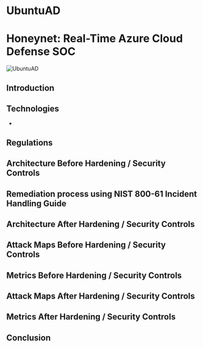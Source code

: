 # UbuntuAD

# Honeynet: Real-Time Azure Cloud Defense SOC
![UbuntuAD](https://i.imgur.com/M9s7KMNu.jpg)

## Introduction


  
## Technologies
- 

## Regulations




## Architecture Before Hardening / Security Controls


## Remediation process using NIST 800-61 Incident Handling Guide


## Architecture After Hardening / Security Controls


## Attack Maps Before Hardening / Security Controls




## Metrics Before Hardening / Security Controls

## Attack Maps After Hardening / Security Controls


## Metrics After Hardening / Security Controls



## Conclusion


